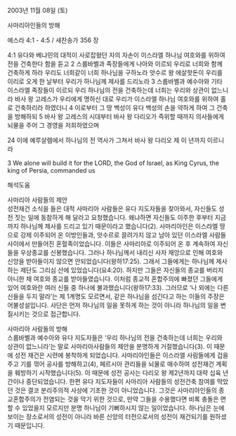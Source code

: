 2003년 11월 08일 (토)

사마리아인들의 방해



에스라 4:1 - 4:5 / 새찬송가 356 장


4:1 유다와 베냐민의 대적이 사로잡혔던 자의 자손이 이스라엘 하나님 여호와를 위하여 전을 건축한다 함을 듣고 
2 스룹바벨과 족장들에게 나아와 이르되 우리로 너희와 함께 건축하게 하라 우리도 너희같이 너희 하나님을 구하노라 앗수르 왕 에살핫돈이 우리를 이리로 오게 한 날부터 우리가 하나님께 제사를 드리노라 
3 스룹바벨과 예수아와 기타 이스라엘 족장들이 이르되 우리 하나님의 전을 건축하는데 너희는 우리와 상관이 없느니라 바사 왕 고레스가 우리에게 명하신 대로 우리가 이스라엘 하나님 여호와를 위하여 홀로 건축하리라 하였더니 
4 이로부터 그 땅 백성이 유다 백성의 손을 약하게 하여 그 건축을 방해하되 
5 바사 왕 고레스의 시대부터 바사 왕 다리오가 즉위할 때까지 의사들에게 뇌물을 주어 그 경영을 저희하였으며 

24 이에 예루살렘에서 하나님의 전 역사가 그쳐서 바사 왕 다리오 제 이 년까지 이르니라 

3 We alone will build it for the LORD, the God of Israel, as King Cyrus, the king of Persia, commanded us

해석도움





사마리아 사람들의 제안  
성전재건 소식을 들은 대적 사마리아 사람들은 유다 지도자들을 찾아와서, 자신들도 성전 짓는 일에 동참하게 해 달라고 요청했습니다. 왜냐하면 자신들도 이주한 후부터 지금까지 하나님께 제사를 드리고 있기 때문이라고 했습니다(2). 사마리아인은 이스라엘 땅으로 강제 이주되어 온 이방인들과, 앗수르로 끌려가지 않고 남아 있던 이스라엘 사람들 사이에서 만들어진 혼혈족이었습니다. 이들은 사마리아로 이주되어 온 후 계속하여 자신들을 우상종교를 신봉했습니다. 그러나 하나님께서 내리신 사자 재앙으로 인해 여호와 신앙을 받아들이지 않으면 안되었습니다(왕하17:25). 그래서 그들에게는 하나님께 제사하는 제단도 그리심 산에 있었습니다(요4:20). 하지만 그들은 자신들의 종교를 버리지 아니한 채 여호와 종교를 받아들였습니다. 이처럼 종교적 혼합주의에 빠졌던 그들에게 있어 여호와란 여러 신들 중 하나에 불과했습니다(왕하17:33). 그러므로 ‘나 외에는 다른 신들을 두지 말라’는 제 1계명도 모르면서, 같은 하나님을 섬긴다고 하는 이들의 주장은 어불성설입니다. 사단은 먼저 하나님의 일을 못하게 하는 것이 아니라 하나님의 일을 변질시키는 것으로 접근합니다. 

사마리아 사람들의 방해  
스룹바벨과 예수아와 유다 지도자들은 ‘우리 하나님의 전을 건축하는데 너희는 우리와 상관이 없느니라’는 말로 사마리아사람들의 제안을 분명하게 거절했습니다(3). 이 때문에 성전 재건은 시련에 봉착하게 되었습니다. 사마리아인들은 이스라엘 사람들에게 겁을 주고 기를 꺾어 공사를 방해하고(4), 페르시아 관리들을 뇌물로 매수하여 성전재건 계획을 훼방하기 시작했습니다(5). 이 때문에 성전 공사는 다리오 왕 제2년까지 대략 십육 년 간이나 중단되었습니다. 한편 유다 지도자들이 사마리아 사람들의 성전건축 참여를 막았던 것은 결코 분리주의적 사상에 기초한 것이 아니었습니다. 그것은 사마리아인들의 종교혼합주의가 전염되는 것을 막기 위한 것으로, 만약 그들을 수용했다면 비록 충돌은 면할 수 있었을지 모르지만 분명 하나님이 기뻐하시지 않는 일이었습니다. 하나님은 눈에 보이는 장소로서의 성전이 아니라 바른 신앙의 터전으로서의 성전이 재건되기를 원하셨기 때문입니다.